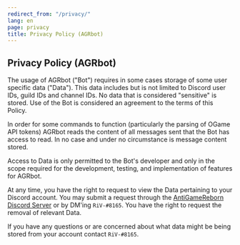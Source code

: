 ```yaml
---
redirect_from: "/privacy/"
lang: en
page: privacy
title: Privacy Policy (AGRbot)
---
```

## Privacy Policy (AGRbot)

The usage of AGRbot ("Bot") requires in some cases storage of some user specific data ("Data").
This data includes but is not limited to Discord user IDs, guild IDs and channel IDs. No data
that is considered "sensitive" is stored. Use of the Bot is considered an agreement to the terms 
of this Policy.

In order for some commands to function (particularly the parsing of OGame API tokens)
AGRbot reads the content of all messages sent that the Bot has access to read. In no 
case and under no circumstance is message content stored.

Access to Data is only permitted to the Bot's developer and only in the scope required 
for the development, testing, and implementation of features for AGRbot.

At any time, you have the right to request to view the Data pertaining to your Discord account.
You may submit a request through the [AntiGameReborn Discord Server](https://discord.gg/sb72AFN)
or by DM'ing `RiV-#8165`. You have the right to request the removal of relevant Data.

If you have any questions or are concerned about what data might be being stored from your account
contact `RiV-#8165`.
